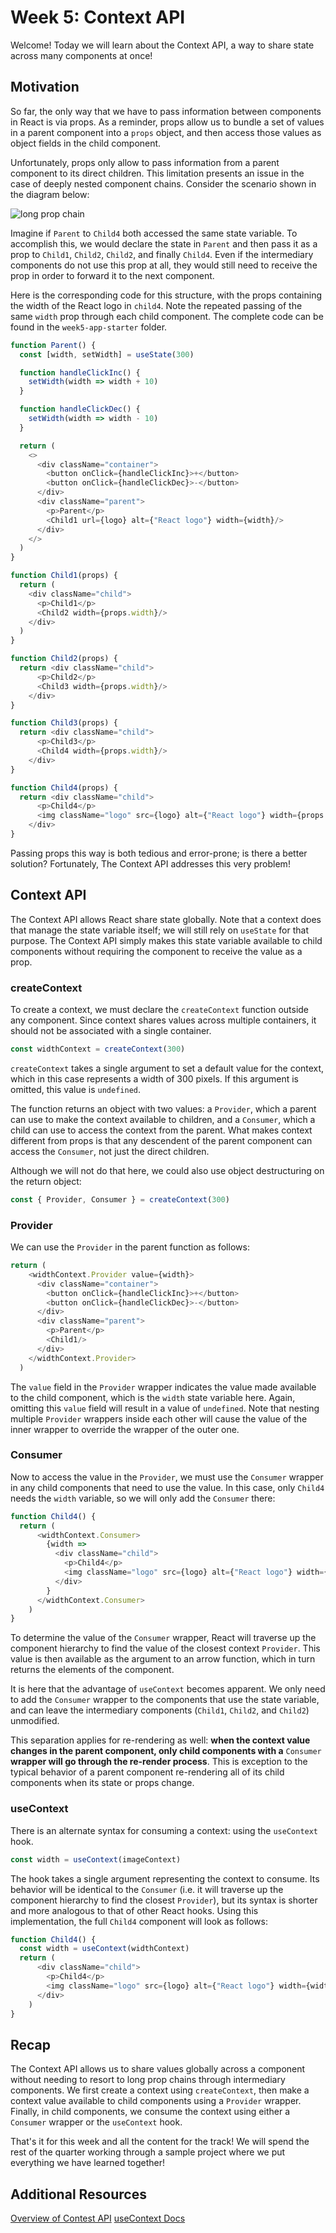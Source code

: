 # Week 5: Context API

Welcome! Today we will learn about the Context API, a way to share state across many components at once!

## Motivation

So far, the only way that we have to pass information between components in React is via props. As a reminder, props allow us to bundle a set of values in a parent component into a `props` object, and then access those values as object fields in the child component.

Unfortunately, props only allow to pass information from a parent component to its direct children. This limitation presents an issue in the case of deeply nested component chains. Consider the scenario shown in the diagram below:

![long prop chain](images/prop-chain.png)

Imagine if `Parent` to `Child4` both accessed the same state variable. To accomplish this, we would declare the state in `Parent` and then pass it as a prop to `Child1`, `Child2`, `Child2`, and finally `Child4`. Even if the intermediary components do not use this prop at all, they would still need to receive the prop in order to forward it to the next component. 

Here is the corresponding code for this structure, with the props containing the width of the React logo in `child4`. Note the repeated passing of the same `width` prop through each child component. The complete code can be found in the `week5-app-starter` folder.

```JavaScript
function Parent() {
  const [width, setWidth] = useState(300)

  function handleClickInc() {
    setWidth(width => width + 10)
  }

  function handleClickDec() {
    setWidth(width => width - 10)
  }

  return (
    <>
      <div className="container">
        <button onClick={handleClickInc}>+</button>
        <button onClick={handleClickDec}>-</button>
      </div>
      <div className="parent">
        <p>Parent</p>
        <Child1 url={logo} alt={"React logo"} width={width}/>
      </div>
    </>
  )
}

function Child1(props) {
  return (
    <div className="child">
      <p>Child1</p>
      <Child2 width={props.width}/>
    </div>
  )
}

function Child2(props) {
  return <div className="child">
      <p>Child2</p>
      <Child3 width={props.width}/>
    </div>
}

function Child3(props) {
  return <div className="child">
      <p>Child3</p>
      <Child4 width={props.width}/>
    </div>
}

function Child4(props) {
  return <div className="child">
      <p>Child4</p>
      <img className="logo" src={logo} alt={"React logo"} width={props.width}/>
    </div>
}
```

Passing props this way is both tedious and error-prone; is there a better solution? Fortunately, The Context API addresses this very problem!

## Context API

The Context API allows React share state globally. Note that a context does that manage the state variable itself; we will still rely on `useState` for that purpose. The Context API simply makes this state variable available to child components without requiring the component to receive the value as a prop.

### createContext

To create a context, we must declare the `createContext` function outside any component. Since context shares values across multiple containers, it should not be associated with a single container.

```JavaScript
const widthContext = createContext(300)
```

`createContext` takes a single argument to set a default value for the context, which in this case represents a width of 300 pixels. If this argument is omitted, this value is `undefined`.

The function returns an object with two values: a `Provider`, which a parent can use to make the context available to children, and a `Consumer`, which a child can use to access the context from the parent. What makes context different from props is that any descendent of the parent component can access the `Consumer`, not just the direct children.

Although we will not do that here, we could also use object destructuring on the return object:

```JavaScript
const { Provider, Consumer } = createContext(300)
```

### Provider

We can use the `Provider` in the parent function as follows:

```JavaScript
return (
    <widthContext.Provider value={width}>
      <div className="container">
        <button onClick={handleClickInc}>+</button>
        <button onClick={handleClickDec}>-</button>
      </div>
      <div className="parent">
        <p>Parent</p>
        <Child1/>
      </div>
    </widthContext.Provider>
  )
```

The `value` field in the `Provider` wrapper indicates the value made available to the child component, which is the `width` state variable here. Again, omitting this `value` field will result in a value of `undefined`. Note that nesting multiple `Provider` wrappers inside each other will cause the value of the inner wrapper to override the wrapper of the outer one.


### Consumer

Now to access the value in the `Provider`, we must use the `Consumer` wrapper in any child components that need to use the value. In this case, only `Child4` needs the `width` variable, so we will only add the `Consumer` there:

```JavaScript
function Child4() {
  return (
      <widthContext.Consumer>
        {width => 
          <div className="child">
            <p>Child4</p>
            <img className="logo" src={logo} alt={"React logo"} width={width}/>
          </div>
        }
      </widthContext.Consumer>
    )
}
```

To determine the value of the `Consumer` wrapper, React will traverse up the component hierarchy to find the value of the closest context `Provider`. This value is then available as the argument to an arrow function, which in turn returns the elements of the component. 

It is here that the advantage of `useContext` becomes apparent. We only need to add the `Consumer` wrapper to the components that use the state variable, and can leave the intermediary components (`Child1`, `Child2`, and `Child2`) unmodified. 

This separation applies for re-rendering as well: **when the context value changes in the parent component, only child components with a** `Consumer` **wrapper will go through the re-render process**. This is exception to the typical behavior of a parent component re-rendering all of its child components when its state or props change.

### useContext

There is an alternate syntax for consuming a context: using the `useContext` hook.

```JavaScript
const width = useContext(imageContext)
```

The hook takes a single argument representing the context to consume. Its behavior will be identical to the `Consumer` (i.e. it will traverse up the component hierarchy to find the closest `Provider`), but its syntax is shorter and more analogous to that of other React hooks. Using this implementation, the full `Child4` component will look as follows:

```JavaScript
function Child4() {
  const width = useContext(widthContext)
  return (
      <div className="child">
        <p>Child4</p>
        <img className="logo" src={logo} alt={"React logo"} width={width}/>
      </div>
    )
}
```

## Recap

The Context API allows us to share values globally across a component without needing to resort to long prop chains through intermediary components. We first create a context using `createContext`, then make a context value available to child components using a `Provider` wrapper. Finally, in child components, we consume the context using either a `Consumer` wrapper or the `useContext` hook.

That's it for this week and all the content for the track! We will spend the rest of the quarter working through a sample project where we put everything we have learned together!

## Additional Resources
[Overview of Contest API](https://reactjs.org/docs/context.html)
[useContext Docs](https://beta.reactjs.org/reference/react/useContext)





